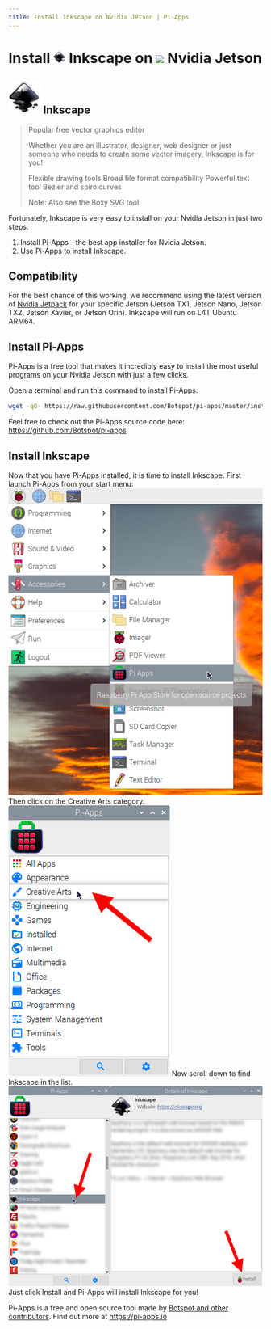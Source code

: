 ```yaml
---
title: Install Inkscape on Nvidia Jetson | Pi-Apps
---
```

<div class="simple-install-content content">

# Install <img src="/img/app-icons/Inkscape/icon-64.png" height=24> Inkscape on <img src=https://assets.nvidiagrid.net/favicon.ico height=24> Nvidia Jetson

## <img src="/img/app-icons/Inkscape/icon-64.png"> Inkscape
> Popular free vector graphics editor
> 
> Whether you are an illustrator, designer, web designer or just someone who needs to create some vector imagery, Inkscape is for you!
> 
> Flexible drawing tools
> Broad file format compatibility
> Powerful text tool
> Bezier and spiro curves
> 
> Note: Also see the Boxy SVG tool.

Fortunately, Inkscape is very easy to install on your Nvidia Jetson in just two steps.
1. Install Pi-Apps - the best app installer for Nvidia Jetson.
2. Use Pi-Apps to install Inkscape.
</div>
<div class="simple-install-content content">

## Compatibility
For the best chance of this working, we recommend using the latest version of [Nvidia Jetpack](https://developer.nvidia.com/embedded/jetpack-archive) for your specific Jetson (Jetson TX1, Jetson Nano, Jetson TX2, Jetson Xavier, or Jetson Orin).
Inkscape will run on L4T Ubuntu ARM64.
</div>
<div class="simple-install-content content">

## Install Pi-Apps

Pi-Apps is a free tool that makes it incredibly easy to install the most useful programs on your Nvidia Jetson with just a few clicks.

Open a terminal and run this command to install Pi-Apps:
```bash
wget -qO- https://raw.githubusercontent.com/Botspot/pi-apps/master/install | bash
```
Feel free to check out the Pi-Apps source code here: https://github.com/Botspot/pi-apps
</div>
<div class="simple-install-content content">

## Install Inkscape

Now that you have Pi-Apps installed, it is time to install Inkscape.
First launch Pi-Apps from your start menu:
<img src="/img/start-menu.png">
Then click on the Creative Arts category.
<img src="/img/category-selections/Creative Arts.png">
Now scroll down to find Inkscape in the list.
<img src="/img/app-icons/Inkscape/app-selection.png">
Just click Install and Pi-Apps will install Inkscape for you!
</div>
<div class="simple-install-content content">

Pi-Apps is a free and open source tool made by [Botspot and other contributors](/about/#contributors). Find out more at https://pi-apps.io
</div>
